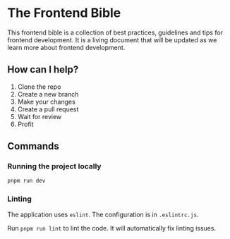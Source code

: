# The Frontend Bible

This frontend bible is a collection of best practices, guidelines and tips for frontend development. It is a living document that will be updated as we learn more about frontend development.

## How can I help?

1. Clone the repo
2. Create a new branch
3. Make your changes
4. Create a pull request
5. Wait for review
6. Profit

## Commands

### Running the project locally

```bash
pnpm run dev
```

### Linting

The application uses `eslint`. The configuration is in `.eslintrc.js`.

Run `pnpm run lint` to lint the code. It will automatically fix linting issues.
